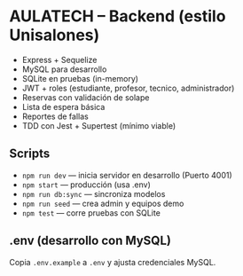 # AULATECH – Backend (estilo Unisalones)

- Express + Sequelize
- MySQL para desarrollo
- SQLite en pruebas (in-memory)
- JWT + roles (estudiante, profesor, tecnico, administrador)
- Reservas con validación de solape
- Lista de espera básica
- Reportes de fallas
- TDD con Jest + Supertest (mínimo viable)

## Scripts
- `npm run dev` — inicia servidor en desarrollo (Puerto 4001)
- `npm start` — producción (usa .env)
- `npm run db:sync` — sincroniza modelos
- `npm run seed` — crea admin y equipos demo
- `npm test` — corre pruebas con SQLite

## .env (desarrollo con MySQL)
Copia `.env.example` a `.env` y ajusta credenciales MySQL.
